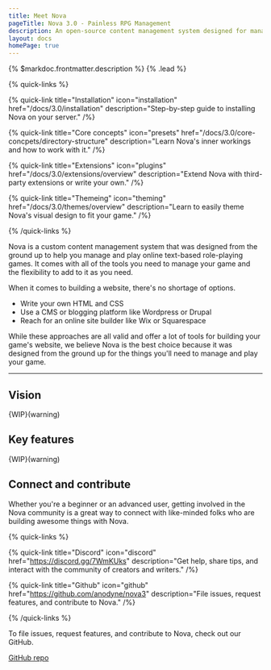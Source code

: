 ```yaml
---
title: Meet Nova
pageTitle: Nova 3.0 - Painless RPG Management
description: An open-source content management system designed for managing and playing online text-based role-playing games.
layout: docs
homePage: true
---
```


{% $markdoc.frontmatter.description %} {% .lead %}

{% quick-links %}

{% quick-link title="Installation" icon="installation" href="/docs/3.0/installation" description="Step-by-step guide to installing Nova on your server." /%}

{% quick-link title="Core concepts" icon="presets" href="/docs/3.0/core-concpets/directory-structure" description="Learn Nova's inner workings and how to work with it." /%}

{% quick-link title="Extensions" icon="plugins" href="/docs/3.0/extensions/overview" description="Extend Nova with third-party extensions or write your own." /%}

{% quick-link title="Themeing" icon="theming" href="/docs/3.0/themes/overview" description="Learn to easily theme Nova's visual design to fit your game." /%}

{% /quick-links %}

Nova is a custom content management system that was designed from the ground up to help you manage and play online text-based role-playing games. It comes with all of the tools you need to manage your game and the flexibility to add to it as you need.

When it comes to building a website, there's no shortage of options.

- Write your own HTML and CSS
- Use a CMS or blogging platform like Wordpress or Drupal
- Reach for an online site builder like Wix or Squarespace

While these approaches are all valid and offer a lot of tools for building your game's website, we believe Nova is the best choice because it was designed from the ground up for the things you'll need to manage and play your game.

---

## Vision

{WIP}(warning)

## Key features

{WIP}(warning)

## Connect and contribute

Whether you're a beginner or an advanced user, getting involved in the Nova community is a great way to connect with like-minded folks who are building awesome things with Nova.

{% quick-links %}

{% quick-link title="Discord" icon="discord" href="https://discord.gg/7WmKUks" description="Get help, share tips, and interact with the community of creators and writers." /%}

{% quick-link title="Github" icon="github" href="https://github.com/anodyne/nova3" description="File issues, request features, and contribute to Nova." /%}

{% /quick-links %}

To file issues, request features, and contribute to Nova, check out our GitHub.

[GitHub repo](https://github.com/anodyne/nova)
